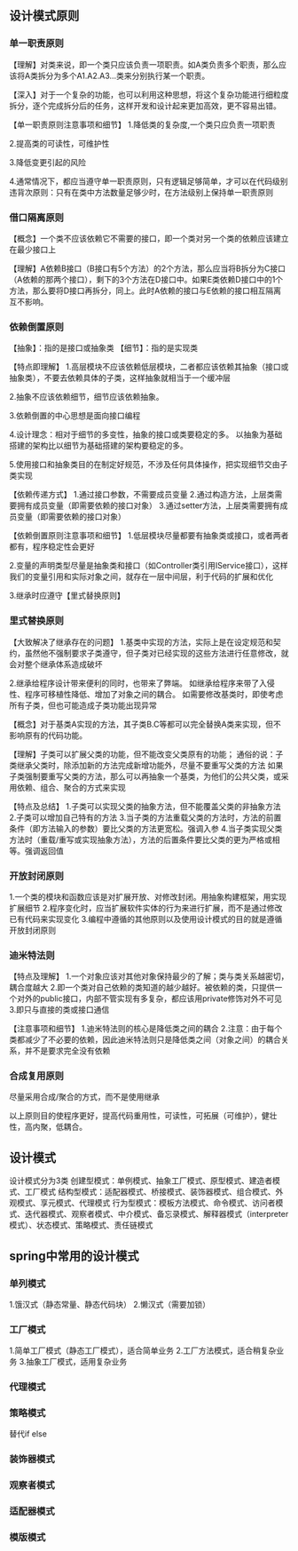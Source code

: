 ## 设计模式原则

### 单一职责原则

【理解】对类来说，即一个类只应该负责一项职责。如A类负责多个职责，那么应该将A类拆分为多个A1.A2.A3…类来分别执行某一个职责。

【深入】对于一个复杂的功能，也可以利用这种思想，将这个复杂功能进行细粒度拆分，逐个完成拆分后的任务，这样开发和设计起来更加高效，更不容易出错。

【单一职责原则注意事项和细节】
1.降低类的复杂度,一个类只应负责一项职责

2.提高类的可读性，可维护性

3.降低变更引起的风险

4.通常情况下，都应当遵守单一职责原则，只有逻辑足够简单，才可以在代码级别违背次原则：只有在类中方法数量足够少时，在方法级别上保持单一职责原则

### 借口隔离原则

【概念】一个类不应该依赖它不需要的接口，即一个类对另一个类的依赖应该建立在最少接口上

【理解】A依赖B接口（B接口有5个方法）的2个方法，那么应当将B拆分为C接口（A依赖的那两个接口），剩下的3个方法在D接口中。如果E类依赖D接口中的1个方法，那么要将D接口再拆分，同上。此时A依赖的接口与E依赖的接口相互隔离互不影响。

### 依赖倒置原则

【抽象】：指的是接口或抽象类
【细节】：指的是实现类

【特点即理解】
1.高层模块不应该依赖低层模块，二者都应该依赖其抽象（接口或抽象类），不要去依赖具体的子类，这样抽象就相当于一个缓冲层

2.抽象不应该依赖细节，细节应该依赖抽象。

3.依赖倒置的中心思想是面向接口编程

4.设计理念：相对于细节的多变性，抽象的接口或类要稳定的多。
以抽象为基础搭建的架构比以细节为基础搭建的架构要稳定的多。

5.使用接口和抽象类目的在制定好规范，不涉及任何具体操作，把实现细节交由子类实现

【依赖传递方式】
1.通过接口参数，不需要成员变量
2.通过构造方法，上层类需要拥有成员变量（即需要依赖的接口对象）
3.通过setter方法，上层类需要拥有成员变量（即需要依赖的接口对象）

【依赖倒置原则注意事项和细节】
1.低层模块尽量都要有抽象类或接口，或者两者都有，程序稳定性会更好

2.变量的声明类型尽量是抽象类和接口（如Controller类引用IService接口），这样我们的变量引用和实际对象之间，就存在一层中间层，利于代码的扩展和优化

3.继承时应遵守【里式替换原则】

### 里式替换原则

【大致解决了继承存在的问题】
1.基类中实现的方法，实际上是在设定规范和契约，虽然他不强制要求子类遵守，但子类对已经实现的这些方法进行任意修改，就会对整个继承体系造成破坏

2.继承给程序设计带来便利的同时，也带来了弊端。
如继承给程序来带了入侵性、程序可移植性降低、增加了对象之间的耦合。
如需要修改基类时，即使考虑所有子类，但也可能造成子类功能出现异常

【概念】对于基类A实现的方法，其子类B.C等都可以完全替换A类来实现，但不影响原有的代码功能。

【理解】子类可以扩展父类的功能，但不能改变父类原有的功能；
通俗的说：子类继承父类时，除添加新的方法完成新增功能外，尽量不要重写父类的方法
如果子类强制要重写父类的方法，那么可以再抽象一个基类，为他们的公共父类，或采用依赖、组合、聚合的方式来实现

【特点及总结】
1.子类可以实现父类的抽象方法，但不能覆盖父类的非抽象方法
2.子类可以增加自己特有的方法
3.当子类的方法重载父类的方法时，方法的前置条件（即方法输入的参数）要比父类的方法更宽松。强调入参
4.当子类实现父类方法时（重载/重写或实现抽象方法），方法的后置条件要比父类的更为严格或相等。强调返回值

### 开放封闭原则

1.一个类的模块和函数应该是对扩展开放、对修改封闭。用抽象构建框架，用实现扩展细节
2.程序变化时，应当扩展软件实体的行为来进行扩展，而不是通过修改已有代码来实现变化
3.编程中遵循的其他原则以及使用设计模式的目的就是遵循开放封闭原则

### 迪米特法则

【特点及理解】
1.一个对象应该对其他对象保持最少的了解；类与类关系越密切，耦合度越大
2.即一个类对自己依赖的类知道的越少越好。被依赖的类，只提供一个对外的public接口，内部不管实现有多复杂，都应该用private修饰对外不可见
3.即只与直接的类或接口通信

【注意事项和细节】
1.迪米特法则的核心是降低类之间的耦合
2.注意：由于每个类都减少了不必要的依赖，因此迪米特法则只是降低类之间（对象之间）的耦合关系，并不是要求完全没有依赖

### 合成复用原则

尽量采用合成/聚合的方式，而不是使用继承

以上原则目的使程序更好，提高代码重用性，可读性，可拓展（可维护），健壮性，高内聚，低耦合。

## 设计模式

设计模式分为3类
创建型模式：单例模式、抽象工厂模式、原型模式、建造者模式、工厂模式
结构型模式：适配器模式、桥接模式、装饰器模式、组合模式、外观模式、享元模式、代理模式
行为型模式：模板方法模式、命令模式、访问者模式、迭代器模式、观察者模式、中介模式、备忘录模式、解释器模式（interpreter模式）、状态模式、策略模式、责任链模式

## spring中常用的设计模式

### 单列模式

1.饿汉式（静态常量、静态代码块）
2.懒汉式（需要加锁）

### 工厂模式

1.简单工厂模式（静态工厂模式），适合简单业务
2.工厂方法模式，适合稍复杂业务
3.抽象工厂模式，适用复杂业务

### 代理模式

### 策略模式

替代if else

### 装饰器模式

### 观察者模式

### 适配器模式

### 模版模式
